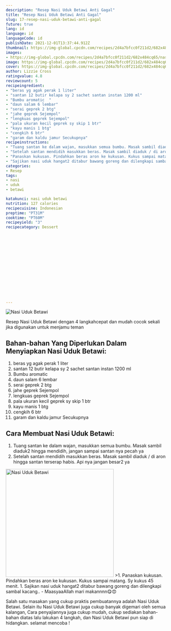 ```yaml
---
description: "Resep Nasi Uduk Betawi Anti Gagal"
title: "Resep Nasi Uduk Betawi Anti Gagal"
slug: 17-resep-nasi-uduk-betawi-anti-gagal
future: true
lang: id
language: id
languageCode: id
publishDate: 2021-12-01T13:37:44.912Z 
thumbnail: https://img-global.cpcdn.com/recipes/2d4a7bfcc0f211d2/682x484cq65/nasi-uduk-betawi-foto-resep-utama.png
images:
- https://img-global.cpcdn.com/recipes/2d4a7bfcc0f211d2/682x484cq65/nasi-uduk-betawi-foto-resep-utama.png
image: https://img-global.cpcdn.com/recipes/2d4a7bfcc0f211d2/682x484cq65/nasi-uduk-betawi-foto-resep-utama.png
cover: https://img-global.cpcdn.com/recipes/2d4a7bfcc0f211d2/682x484cq65/nasi-uduk-betawi-foto-resep-utama.png
author: Lizzie Cross
ratingvalue: 4.8
reviewcount: 5
recipeingredient:
- "beras yg agak perak 1 liter"
- "santan 12 butir kelapa sy 2 sachet santan instan 1200 ml"
- "Bumbu aromatic  "
- "daun salam 6 lembar"
- "serai geprek 2 btg"
- "jahe geprek Sejempol"
- "lengkuas geprek Sejempol"
- "pala ukuran kecil geprek sy skip 1 btr"
- "kayu manis 1 btg"
- "cengkih 6 btr"
- "garam dan kaldu jamur Secukupnya"
recipeinstructions:
- "Tuang santan ke dalam wajan, masukkan semua bumbu. Masak sambil diaduk2 hingga mendidih, jangan sampai santan nya pecah ya"
- "Setelah santan mendidih masukkan beras. Masak sambil diaduk / di aron hingga santan terserap habis. Api nya jangan besar2 ya"
- "Panaskan kukusan. Pindahkan beras aron ke kukusan. Kukus sampai matang. Sy kukus 45 menit."
- "Sajikan nasi uduk hangat2 ditabur bawang goreng dan dilengkapi sambal kacang.. MaasyaaAllah mari makannnn😋😍"
categories:
- Resep
tags:
- nasi
- uduk
- betawi

katakunci: nasi uduk betawi 
nutrition: 127 calories
recipecuisine: Indonesian
preptime: "PT31M"
cooktime: "PT60M"
recipeyield: "3"
recipecategory: Dessert


     
    
    
    
    
    
    
    
    
    
    
      
    
---
```



![Nasi Uduk Betawi](https://img-global.cpcdn.com/recipes/2d4a7bfcc0f211d2/682x484cq65/nasi-uduk-betawi-foto-resep-utama.png)

Resep Nasi Uduk Betawi    dengan 4 langkahcepat dan mudah cocok sekali jika digunakan untuk menjamu teman

<!--inarticleads1-->

## Bahan-bahan Yang Diperlukan Dalam Menyiapkan Nasi Uduk Betawi:

1. beras yg agak perak 1 liter
1. santan 12 butir kelapa sy 2 sachet santan instan 1200 ml
1. Bumbu aromatic  
1. daun salam 6 lembar
1. serai geprek 2 btg
1. jahe geprek Sejempol
1. lengkuas geprek Sejempol
1. pala ukuran kecil geprek sy skip 1 btr
1. kayu manis 1 btg
1. cengkih 6 btr
1. garam dan kaldu jamur Secukupnya



<!--inarticleads2-->

## Cara Membuat Nasi Uduk Betawi:

1. Tuang santan ke dalam wajan, masukkan semua bumbu. Masak sambil diaduk2 hingga mendidih, jangan sampai santan nya pecah ya
1. Setelah santan mendidih masukkan beras. Masak sambil diaduk / di aron hingga santan terserap habis. Api nya jangan besar2 ya
<img class="lazyload" data-src="//assets-global.cpcdn.com/assets/icons/button_play-2c75c40dde080a61004c1f40b05d8f140eaff45d7e9e6481dc71c63d2e7c4909.png" alt="Nasi Uduk Betawi" width="340" height="340">
>1. Panaskan kukusan. Pindahkan beras aron ke kukusan. Kukus sampai matang. Sy kukus 45 menit.
1. Sajikan nasi uduk hangat2 ditabur bawang goreng dan dilengkapi sambal kacang.. - MaasyaaAllah mari makannnn😋😍




Salah satu masakan yang cukup praktis pembuatannya adalah  Nasi Uduk Betawi. Selain itu  Nasi Uduk Betawi  juga cukup banyak digemari oleh semua kalangan, Cara penyajiannya juga cukup mudah, cukup sediakan bahan-bahan diatas lalu lakukan 4 langkah, dan  Nasi Uduk Betawi  pun siap di hidangkan. selamat mencoba !
